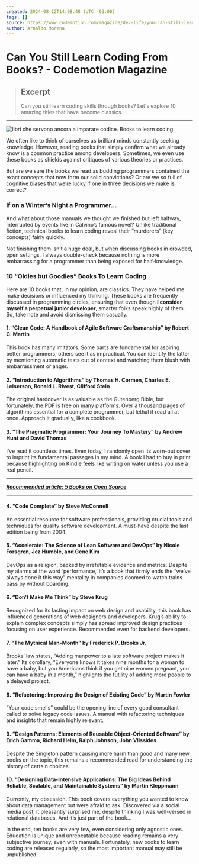 ```yaml
---
created: 2024-08-12T14:08:48 (UTC -03:00)
tags: []
source: https://www.codemotion.com/magazine/dev-life/you-can-still-learn-coding-from-books/?ref=dailydev
author: Arnaldo Morena
---
```


# Can You Still Learn Coding From Books? - Codemotion Magazine

> ## Excerpt
> Can you still learn coding skills through books? Let's explore 10 amazing titles that have become classics.

---
![libri che servono ancora a imparare codice. Books to learn coding.](https://www.codemotion.com/magazine/wp-content/uploads/2024/05/DALL%C2%B7E-2024-05-20-10.25.50-A-developer-working-at-her-desktop-surrounded-by-many-many-books.-The-scene-is-wide-showing-a-desk-cluttered-with-coding-manuals-programming-guide-896x504.webp)

We often like to think of ourselves as brilliant minds constantly seeking knowledge. However, reading books that simply confirm what we already know is a common practice among developers. Sometimes, we even use these books as shields against critiques of various theories or practices.

But are we sure the books we read as budding programmers contained the exact concepts that now form our solid convictions? Or are we so full of cognitive biases that we’re lucky if one in three decisions we make is correct?

### If on a Winter’s Night a Programmer…

And what about those manuals we thought we finished but left halfway, interrupted by events like in Calvino’s famous novel? Unlike traditional fiction, technical books to learn coding reveal their “murderers” (key concepts) fairly quickly.

Not finishing them isn’t a huge deal, but when discussing books in crowded, open settings, I always double-check because nothing is more embarrassing for a programmer than being exposed for half-knowledge.

### 10 “Oldies but Goodies” Books To Learn Coding

Here are 10 books that, in my opinion, are classics. They have helped me make decisions or influenced my thinking. These books are frequently discussed in programming circles, ensuring that even though **I consider myself a perpetual junior developer**, smarter folks speak highly of them. So, take note and avoid dismissing them casually.

#### 1\. “Clean Code: A Handbook of Agile Software Craftsmanship” by Robert C. Martin

This book has many imitators. Some parts are fundamental for aspiring better programmers; others see it as impractical. You can identify the latter by mentioning automatic tests out of context and watching them blush with embarrassment or anger.

#### 2\. “Introduction to Algorithms” by Thomas H. Cormen, Charles E. Leiserson, Ronald L. Rivest, Clifford Stein

The original hardcover is as valuable as the Gutenberg Bible, but fortunately, the PDF is free on many platforms. Over a thousand pages of algorithms essential for a complete programmer, but lethal if read all at once. Approach it gradually, like a cookbook.

#### 3\. “The Pragmatic Programmer: Your Journey To Mastery” by Andrew Hunt and David Thomas

I’ve read it countless times. Even today, I randomly open its worn-out cover to imprint its fundamental passages in my mind. A book I had to buy in print because highlighting on Kindle feels like writing on water unless you use a real pencil.

___

[**_Recommended article: 5 Books on Open Source_**](https://www.codemotion.com/magazine/dev-life/open-source-books/)

___

#### 4\. “Code Complete” by Steve McConnell

An essential resource for software professionals, providing crucial tools and techniques for quality software development. A must-have despite the last edition being from 2004.

#### 5\. “Accelerate: The Science of Lean Software and DevOps” by Nicole Forsgren, Jez Humble, and Gene Kim

DevOps as a religion, backed by irrefutable evidence and metrics. Despite my alarms at the word ‘performance,’ it’s a book that firmly ends the “we’ve always done it this way” mentality in companies doomed to watch trains pass by without boarding.

#### 6\. “Don’t Make Me Think” by Steve Krug

Recognized for its lasting impact on web design and usability, this book has influenced generations of web designers and developers. Krug’s ability to explain complex concepts simply has spread improved design practices focusing on user experience. Recommended even for backend developers.

#### 7\. “The Mythical Man-Month” by Frederick P. Brooks Jr.

Brooks’ law states, “Adding manpower to a late software project makes it later.” Its corollary, “Everyone knows it takes nine months for a woman to have a baby, but you Americans think if you get nine women pregnant, you can have a baby in a month,” highlights the futility of adding more people to a delayed project.

#### 8\. “Refactoring: Improving the Design of Existing Code” by Martin Fowler

“Your code smells” could be the opening line of every good consultant called to solve legacy code issues. A manual with refactoring techniques and insights that remain highly relevant.

#### 9\. “Design Patterns: Elements of Reusable Object-Oriented Software” by Erich Gamma, Richard Helm, Ralph Johnson, John Vlissides

Despite the Singleton pattern causing more harm than good and many new books on the topic, this remains a recommended read for understanding the history of certain choices.

#### 10\. “Designing Data-Intensive Applications: The Big Ideas Behind Reliable, Scalable, and Maintainable Systems” by Martin Kleppmann

Currently, my obsession. This book covers everything you wanted to know about data management but were afraid to ask. Discovered via a social media post, it pleasantly surprised me, despite thinking I was well-versed in relational databases. And it’s just part of the book…

In the end, ten books are very few, even considering only agnostic ones. Education is unique and unrepeatable because reading remains a very subjective journey, even with manuals. Fortunately, new books to learn coding are released regularly, so the most important manual may still be unpublished.
